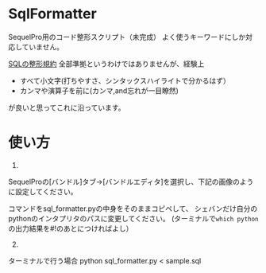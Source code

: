 SqlFormatter
=============

SequelPro用のコード整形スクリプト（未完成）
よく使うキーワードにしか対応していません。

[SQLの整形規約](https://techlife.cookpad.com/entry/2016/11/09/000033)
全部準拠というわけではありませんが、経験上

- すべて小文字(打ちやすさ、シンタックスハイライトで分かるはず）
- カンマや演算子を前に(カンマ,and忘れが一目瞭然)

が良いと思ってこれに沿っています。


使い方
============

1.
SequelProの[バンドル]タブ->[バンドルエディタ]を選択し、下記の画像のように設定してください。

コマンドをsql_formatter.pyの中身をそのままコピペして、
シェバンだけ自分のpythonのインタプリタのパスに変更してください。
(ターミナルで`which python`の出力結果を#!のあとにつければよし）

2. 
ターミナルで行う場合
python sql_formatter.py < sample.sql



